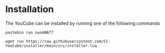 # Installation

The YouCube can be installed by running one of the following commands

```shell
pastebin run swsmNAf7
```

```shell
wget run https://raw.githubusercontent.com/CC-YouCube/installer/main/src/installer.lua
```
